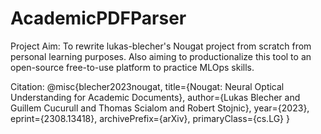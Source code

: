 # AcademicPDFParser

Project Aim: To rewrite lukas-blecher's Nougat project from scratch from personal learning purposes. Also aiming to productionalize this tool to an open-source free-to-use platform to practice MLOps skills.

Citation:
@misc{blecher2023nougat,
      title={Nougat: Neural Optical Understanding for Academic Documents}, 
      author={Lukas Blecher and Guillem Cucurull and Thomas Scialom and Robert Stojnic},
      year={2023},
      eprint={2308.13418},
      archivePrefix={arXiv},
      primaryClass={cs.LG}
}
